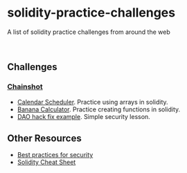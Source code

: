 # solidity-practice-challenges
A list of solidity practice challenges from around the web

<br>

## Challenges

### [Chainshot](https://www.chainshot.com)
- [Calendar Scheduler](https://www.chainshot.com/challenges/5b74a4ebd9f9970a465ebd40). Practice using arrays in solidity.
- [Banana Calculator](https://www.chainshot.com/challenges/5b8332b6d9f99799d09d5bdf). Practice creating functions in solidity.
- [DAO hack fix example](https://www.chainshot.com/challenges/5b256f43d9f997a91fff3d01). Simple security lesson.


## Other Resources
- [Best practices for security](https://consensys.github.io/smart-contract-best-practices/)
- [Solidity Cheat Sheet](https://github.com/manojpramesh/solidity-cheatsheet)

